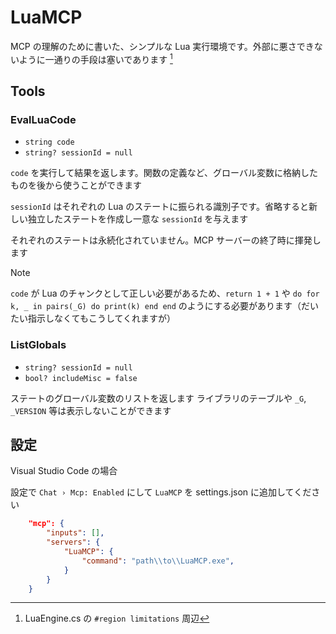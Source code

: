 # LuaMCP
MCP の理解のために書いた、シンプルな Lua 実行環境です。外部に悪さできないように一通りの手段は塞いであります [^jail]

## Tools
### EvalLuaCode
* `string code`
* `string? sessionId = null`

`code` を実行して結果を返します。関数の定義など、グローバル変数に格納したものを後から使うことができます

`sessionId` はそれぞれの Lua のステートに振られる識別子です。省略すると新しい独立したステートを作成し一意な `sessionId` を与えます

それぞれのステートは永続化されていません。MCP サーバーの終了時に揮発します

> [!NOTE]
> `code` が Lua のチャンクとして正しい必要があるため、`return 1 + 1` や `do for k, _ in pairs(_G) do print(k) end end` のようにする必要があります（だいたい指示しなくてもこうしてくれますが）

### ListGlobals
* `string? sessionId = null`
* `bool? includeMisc = false`

ステートのグローバル変数のリストを返します
ライブラリのテーブルや `_G`, `_VERSION` 等は表示しないことができます

## 設定
Visual Studio Code の場合

設定で `Chat › Mcp: Enabled` にして `LuaMCP` を settings.json に追加してください
```json:settings.json
    "mcp": {
        "inputs": [],
        "servers": {
            "LuaMCP": {
                "command": "path\\to\\LuaMCP.exe",
            }
        }
    }
```

[^jail]: LuaEngine.cs の `#region limitations` 周辺
